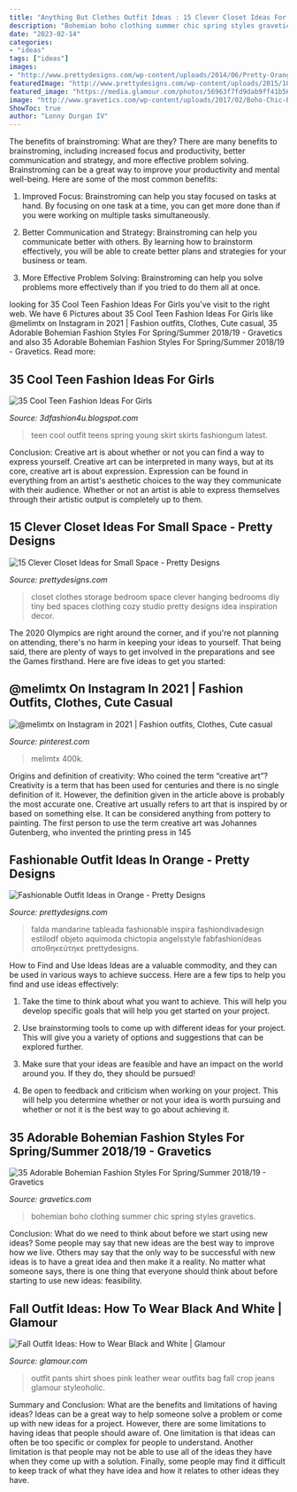 ```yaml
---
title: "Anything But Clothes Outfit Ideas : 15 Clever Closet Ideas For Small Space"
description: "Bohemian boho clothing summer chic spring styles gravetics"
date: "2023-02-14"
categories:
- "ideas"
tags: ["ideas"]
images:
- "http://www.prettydesigns.com/wp-content/uploads/2014/06/Pretty-Orange-Maxi-Dress-Outfit-Idea.jpg"
featuredImage: "http://www.prettydesigns.com/wp-content/uploads/2015/10/Clothes-Storage.jpg"
featured_image: "https://media.glamour.com/photos/56963f7fd9dab9ff41b56a82/master/h_1025,c_limit/slideshow-black-white-27-black-white-luella-june-main.jpg"
image: "http://www.gravetics.com/wp-content/uploads/2017/02/Boho-Chic-Bohemian-Style-Clothing-Dresses2.jpg"
ShowToc: true
author: "Lonny Durgan IV"
---
```



The benefits of brainstroming: What are they?
There are many benefits to brainstroming, including increased focus and productivity, better communication and strategy, and more effective problem solving. Brainstroming can be a great way to improve your productivity and mental well-being. Here are some of the most common benefits: 
1. Improved Focus: Brainstroming can help you stay focused on tasks at hand. By focusing on one task at a time, you can get more done than if you were working on multiple tasks simultaneously. 

2. Better Communication and Strategy: Brainstroming can help you communicate better with others. By learning how to brainstorm effectively, you will be able to create better plans and strategies for your business or team. 

3. More Effective Problem Solving: Brainstroming can help you solve problems more effectively than if you tried to do them all at once.

	

		
looking for 35 Cool Teen Fashion Ideas For Girls you've visit to the right web. We have 6 Pictures about 35 Cool Teen Fashion Ideas For Girls like @melimtx on Instagram in 2021 | Fashion outfits, Clothes, Cute casual, 35 Adorable Bohemian Fashion Styles For Spring/Summer 2018/19 - Gravetics and also 35 Adorable Bohemian Fashion Styles For Spring/Summer 2018/19 - Gravetics. Read more:
		
    
## 35 Cool Teen Fashion Ideas For Girls

<img loading=lazy src="http://2.bp.blogspot.com/-1cBu3itDhFs/VQ1S_9JZkHI/AAAAAAAAHlU/RMQD4RXHiu8/s1600/Cool-teen-fashion-Ideas-For-Girls-34.jpg" onerror="this.onerror=null;this.src='https://tse3.mm.bing.net/th?id=OIP.ecG5iwFVfaPfKPK2Sx5dVQHaK3&amp;pid=15.1';" alt="35 Cool Teen Fashion Ideas For Girls">

_Source: 3dfashion4u.blogspot.com_

>teen cool outfit teens spring young skirt skirts fashiongum latest. 

	

Conclusion: Creative art is about whether or not you can find a way to express yourself.
Creative art can be interpreted in many ways, but at its core, creative art is about expression. Expression can be found in everything from an artist's aesthetic choices to the way they communicate with their audience. Whether or not an artist is able to express themselves through their artistic output is completely up to them.

    
## 15 Clever Closet Ideas For Small Space - Pretty Designs

<img loading=lazy src="http://www.prettydesigns.com/wp-content/uploads/2015/10/Clothes-Storage.jpg" onerror="this.onerror=null;this.src='https://tse1.mm.bing.net/th?id=OIP.1aTzA40VQhfVq9wn073BxQHaLF&amp;pid=15.1';" alt="15 Clever Closet Ideas for Small Space - Pretty Designs">

_Source: prettydesigns.com_

>closet clothes storage bedroom space clever hanging bedrooms diy tiny bed spaces clothing cozy studio pretty designs idea inspiration decor. 

	

The 2020 Olympics are right around the corner, and if you're not planning on attending, there's no harm in keeping your ideas to yourself. That being said, there are plenty of ways to get involved in the preparations and see the Games firsthand. Here are five ideas to get you started: 

    
## @melimtx On Instagram In 2021 | Fashion Outfits, Clothes, Cute Casual

<img loading=lazy src="https://i.pinimg.com/736x/a6/a3/a5/a6a3a57e5afcb7a3a6cca31107e5f59f.jpg" onerror="this.onerror=null;this.src='https://tse1.mm.bing.net/th?id=OIP.Z41YYjYPdMTg_GbFhgnqrgHaLi&amp;pid=15.1';" alt="@melimtx on Instagram in 2021 | Fashion outfits, Clothes, Cute casual">

_Source: pinterest.com_

>melimtx 400k. 

	

Origins and definition of creativity: Who coined the term “creative art”?
Creativity is a term that has been used for centuries and there is no single definition of it. However, the definition given in the article above is probably the most accurate one. Creative art usually refers to art that is inspired by or based on something else. It can be considered anything from pottery to painting. The first person to use the term creative art was Johannes Gutenberg, who invented the printing press in 145
    
## Fashionable Outfit Ideas In Orange - Pretty Designs

<img loading=lazy src="http://www.prettydesigns.com/wp-content/uploads/2014/06/Pretty-Orange-Maxi-Dress-Outfit-Idea.jpg" onerror="this.onerror=null;this.src='https://tse3.mm.bing.net/th?id=OIP.n5w310jUJgVHe4mY0NK_mQHaK0&amp;pid=15.1';" alt="Fashionable Outfit Ideas in Orange - Pretty Designs">

_Source: prettydesigns.com_

>falda mandarine tableada fashionable inspira fashiondivadesign estilodf objeto aquimoda chictopia angelsstyle fabfashionideas αποθηκεύτηκε prettydesigns. 

	

How to Find and Use Ideas
Ideas are a valuable commodity, and they can be used in various ways to achieve success. Here are a few tips to help you find and use ideas effectively:
1. Take the time to think about what you want to achieve. This will help you develop specific goals that will help you get started on your project.

2. Use brainstorming tools to come up with different ideas for your project. This will give you a variety of options and suggestions that can be explored further.

3. Make sure that your ideas are feasible and have an impact on the world around you. If they do, they should be pursued!

4. Be open to feedback and criticism when working on your project. This will help you determine whether or not your idea is worth pursuing and whether or not it is the best way to go about achieving it.

    
## 35 Adorable Bohemian Fashion Styles For Spring/Summer 2018/19 - Gravetics

<img loading=lazy src="http://www.gravetics.com/wp-content/uploads/2017/02/Boho-Chic-Bohemian-Style-Clothing-Dresses2.jpg" onerror="this.onerror=null;this.src='https://tse4.mm.bing.net/th?id=OIP.M0W4Z66X5OAYg7jhtg75HQHaP1&amp;pid=15.1';" alt="35 Adorable Bohemian Fashion Styles For Spring/Summer 2018/19 - Gravetics">

_Source: gravetics.com_

>bohemian boho clothing summer chic spring styles gravetics. 

	

Conclusion: What do we need to think about before we start using new ideas?
Some people may say that new ideas are the best way to improve how we live. Others may say that the only way to be successful with new ideas is to have a great idea and then make it a reality. No matter what someone says, there is one thing that everyone should think about before starting to use new ideas: feasibility.

    
## Fall Outfit Ideas: How To Wear Black And White | Glamour

<img loading=lazy src="https://media.glamour.com/photos/56963f7fd9dab9ff41b56a82/master/h_1025,c_limit/slideshow-black-white-27-black-white-luella-june-main.jpg" onerror="this.onerror=null;this.src='https://tse3.mm.bing.net/th?id=OIP.J85neDBqDnSJLaawidoJ5AHaLH&amp;pid=15.1';" alt="Fall Outfit Ideas: How to Wear Black and White | Glamour">

_Source: glamour.com_

>outfit pants shirt shoes pink leather wear outfits bag fall crop jeans glamour styleoholic. 

	

Summary and Conclusion: What are the benefits and limitations of having ideas?
Ideas can be a great way to help someone solve a problem or come up with new ideas for a project. However, there are some limitations to having ideas that people should aware of. One limitation is that ideas can often be too specific or complex for people to understand. Another limitation is that people may not be able to use all of the ideas they have when they come up with a solution. Finally, some people may find it difficult to keep track of what they have idea and how it relates to other ideas they have.

